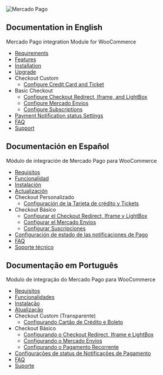 ![Mercado Pago](https://raw.githubusercontent.com/mercadopago/cart-woocommerce/master/assets/images/mplogo.png)

## Documentation in English

Mercado Pago integration Module for WooCommerce

* [Requirements](https://github.com/mercadopago/cart-woocommerce/wiki/Requirements)
* [Features](https://github.com/mercadopago/cart-woocommerce/wiki/Features)
* [Installation](https://github.com/mercadopago/cart-woocommerce/wiki/Installation)
* [Upgrade](https://github.com/mercadopago/cart-woocommerce/wiki/Upgrade)
* Checkout Custom
  * [Configure Credit Card and Ticket](https://github.com/mercadopago/cart-woocommerce/wiki/Configure-Credit-Card-and-Ticket)
* Basic Checkout
  * [Configure Checkout Redirect, Iframe, and LightBox](https://github.com/mercadopago/cart-woocommerce/wiki/Configure-Checkout-Redirect,-Iframe-and-LightBox)
  * [Configure Mercado Envios](https://github.com/mercadopago/cart-woocommerce/wiki/Configure-Mercado-Envios)
  * [Configure Subscriptions](https://github.com/mercadopago/cart-woocommerce/wiki/Configure-Subscriptions)
* [Payment Notification status Settings](https://github.com/mercadopago/cart-woocommerce/wiki/Payment-Notification-status-settings)
* [FAQ](https://github.com/mercadopago/cart-woocommerce/wiki/FAQ-English)
* [Support](https://github.com/mercadopago/cart-woocommerce/wiki/Support)

## Documentación en Español

Módulo de integración de Mercado Pago para WooCommerce

* [Requisitos](https://github.com/mercadopago/cart-woocommerce/wiki/Requisitos-en-Español)
* [Funcionalidad](https://github.com/mercadopago/cart-woocommerce/wiki/Funcionalidad)
* [Instalación](https://github.com/mercadopago/cart-woocommerce/wiki/Instalación)
* [Actualización](https://github.com/mercadopago/cart-woocommerce/wiki/Actualización)
* Checkout Personalizado
  * [Configuración de la Tarjeta de crédito y Tickets](https://github.com/mercadopago/cart-woocommerce/wiki/Configuración-de-la-tarjeta-de-crédito-y-tickets)
* Checkout Básico
  * [Configurar el Checkout Redirect, Iframe y LightBox](https://github.com/mercadopago/cart-woocommerce/wiki/Configurar-el-Checkout-Redirect,-Iframe-y-LightBox)
  * [Configurar el Mercado Envios](https://github.com/mercadopago/cart-woocommerce/wiki/Configurar-Mercado-Envios)
  * [Configurar Suscripciones](https://github.com/mercadopago/cart-woocommerce/wiki/Configurar-Suscripciones)
* [Configuración de estado de las notificaciones de Pago](https://github.com/mercadopago/cart-woocommerce/wiki/Configuración-de-estado-de-las-notificaciones-de-Pago)
* [FAQ](https://github.com/mercadopago/cart-woocommerce/wiki/FAQ-Espanhol)
* [Soporte técnico](https://github.com/mercadopago/cart-woocommerce/wiki/Soporte-técnico)

## Documentação em Português

Modulo de integração do Mercado Pago para WooCommerce

* [Requisitos](https://github.com/mercadopago/cart-woocommerce/wiki/Requisitos)
* [Funcionalidades](https://github.com/mercadopago/cart-woocommerce/wiki/Funcionalidades)
* [Instalação](https://github.com/mercadopago/cart-woocommerce/wiki/Instala%C3%A7%C3%A3o)
* [Atualização](https://github.com/mercadopago/cart-woocommerce/wiki/Atualização)
* Checkout Custom (Transparente)
  * [Configurando Cartão de Crédito e Boleto](https://github.com/mercadopago/cart-woocommerce/wiki/Configura%C3%A7%C3%A3o-Checkout-Custom-(Cart%C3%A3o-de-Cr%C3%A9dito-e-Boleto))
* Checkout Básico
  * [Configurando o Checkout Redirect, Iframe e LightBox](https://github.com/mercadopago/cart-woocommerce/wiki/Configurando-o-Checkout-Cl%C3%A1ssico-(Redirect,-Iframe-e-LightBox))
  * [Configurando o Mercado Envios](https://github.com/mercadopago/cart-woocommerce/wiki/Configurando-o-Mercado-Envios)
  * [Configurando o Pagamento Recorrente](https://github.com/mercadopago/cart-woocommerce/wiki/Configurando-o-Pagamento-Recorrente)
* [Configurações de status de Notificações de Pagamento](https://github.com/mercadopago/cart-woocommerce/wiki/Configurações-de-status-de-Notificações-de-Pagamento)
* [FAQ](https://github.com/mercadopago/cart-woocommerce/wiki/FAQ-Portugues)
* [Suporte](https://github.com/mercadopago/cart-woocommerce/wiki/Suporte)
